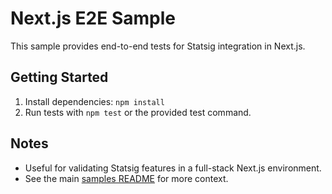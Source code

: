 # Next.js E2E Sample

This sample provides end-to-end tests for Statsig integration in Next.js.

## Getting Started

1. Install dependencies: `npm install`
2. Run tests with `npm test` or the provided test command.

## Notes

- Useful for validating Statsig features in a full-stack Next.js environment.
- See the main [samples README](../README.md) for more context.
